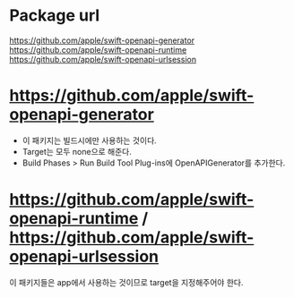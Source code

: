 # Package url

https://github.com/apple/swift-openapi-generator
https://github.com/apple/swift-openapi-runtime
https://github.com/apple/swift-openapi-urlsession

# https://github.com/apple/swift-openapi-generator

- 이 패키지는 빌드시에만 사용하는 것이다.
- Target는 모두 none으로 해준다.
- Build Phases > Run Build Tool Plug-ins에 OpenAPIGenerator를 추가한다.

# https://github.com/apple/swift-openapi-runtime / https://github.com/apple/swift-openapi-urlsession

이 패키지들은 app에서 사용하는 것이므로 target을 지정해주어야 한다.
